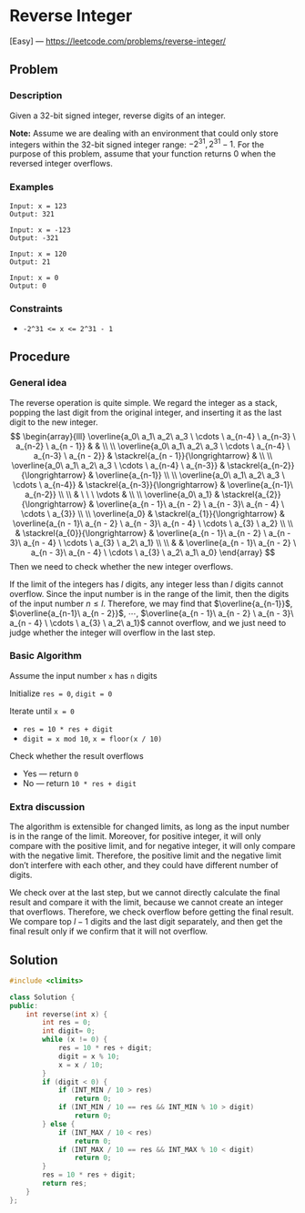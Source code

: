# Reverse Integer

[Easy] — https://leetcode.com/problems/reverse-integer/

## Problem

### Description

Given a 32-bit signed integer, reverse digits of an integer.

**Note:**
Assume we are dealing with an environment that could only store integers within the 32-bit signed integer range: $-2^{31}, 2^{31} - 1$. For the purpose of this problem, assume that your function returns 0 when the reversed integer overflows.

### Examples

```
Input: x = 123
Output: 321
```

```
Input: x = -123
Output: -321
```

```
Input: x = 120
Output: 21
```

```
Input: x = 0
Output: 0
```

### Constraints

- `-2^31 <= x <= 2^31 - 1`

## Procedure

### General idea

The reverse operation is quite simple. We regard the integer as a stack, popping the last digit from the original integer, and inserting it as the last digit to the new integer.
$$
\begin{array}{lll} 
	\overline{a_0\ a_1\ a_2\ a_3 \ \cdots \ a_{n-4} \ a_{n-3} \ a_{n-2} \ a_{n - 1}} & & \\
	\\
	\overline{a_0\ a_1\ a_2\ a_3 \ \cdots \ a_{n-4} \ a_{n-3} \ a_{n - 2}} & \stackrel{a_{n - 1}}{\longrightarrow} & \\
	\\
	\overline{a_0\ a_1\ a_2\ a_3 \ \cdots \ a_{n-4} \ a_{n-3}} & \stackrel{a_{n-2}}{\longrightarrow} & \overline{a_{n-1}} \\
	\\
	\overline{a_0\ a_1\ a_2\ a_3 \ \cdots \ a_{n-4}} & \stackrel{a_{n-3}}{\longrightarrow} & \overline{a_{n-1}\ a_{n-2}} \\
	\\
	& \ \ \ \vdots & \\
	\\
	\overline{a_0\ a_1} & \stackrel{a_{2}}{\longrightarrow} & \overline{a_{n - 1}\ a_{n - 2} \ a_{n - 3}\ a_{n - 4} \ \cdots \ a_{3}} \\
	\\
	\overline{a_0} & \stackrel{a_{1}}{\longrightarrow} & \overline{a_{n - 1}\ a_{n - 2} \ a_{n - 3}\ a_{n - 4} \ \cdots \ a_{3} \ a_2}  \\
	\\
	& \stackrel{a_{0}}{\longrightarrow} & \overline{a_{n - 1}\ a_{n - 2} \ a_{n - 3}\ a_{n - 4} \ \cdots \ a_{3} \ a_2\ a_1} \\
    \\ 
    & & \overline{a_{n - 1}\ a_{n - 2} \ a_{n - 3}\ a_{n - 4} \ \cdots \ a_{3} \ a_2\ a_1\ a_0}
\end{array}
$$
Then we need to check whether the new integer overflows.

If the limit of the integers has $l$ digits, any integer less than $l$ digits cannot overflow. Since the input number is in the range of the limit, then the digits of the input number $n \le l$. Therefore, we may find that $\overline{a_{n-1}}$, $\overline{a_{n-1}\ a_{n - 2}}$, $\cdots$, $\overline{a_{n - 1}\ a_{n - 2} \ a_{n - 3}\ a_{n - 4} \ \cdots \ a_{3} \ a_2\ a_1}$ cannot overflow, and we just need to judge whether the integer will overflow in the last step.

### Basic Algorithm

Assume the input number `x` has `n` digits

Initialize `res = 0`, `digit = 0`

Iterate until `x = 0`

- `res = 10 * res + digit`
- `digit = x mod 10`, `x = floor(x / 10)`

Check whether the result overflows

- Yes — return `0`
- No — return `10 * res + digit`


### Extra discussion

The algorithm is extensible for changed limits, as long as the input number is in the range of the limit. Moreover, for positive integer, it will only compare with the positive limit, and for negative integer, it will only compare with the negative limit. Therefore, the positive limit and the negative limit don’t interfere with each other, and they could have different number of digits.

We check over at the last step, but we cannot directly calculate the final result and compare it with the limit, because we cannot create an integer that overflows. Therefore, we check overflow before getting the final result. We compare top $l-1$ digits and the last digit separately, and then get the final result only if we confirm that it will not overflow.

## Solution

```c++
#include <climits>

class Solution {
public:
    int reverse(int x) {
        int res = 0;
        int digit= 0;
        while (x != 0) {
            res = 10 * res + digit;
            digit = x % 10;
            x = x / 10;
        }
        if (digit < 0) {
            if (INT_MIN / 10 > res)
                return 0;
            if (INT_MIN / 10 == res && INT_MIN % 10 > digit)
                return 0;
        } else {
            if (INT_MAX / 10 < res)
                return 0;
            if (INT_MAX / 10 == res && INT_MAX % 10 < digit)
                return 0;
        }
        res = 10 * res + digit;
        return res;
    }
};
```

